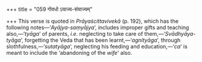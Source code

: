 +++
title = "059 गोवधो ऽयाज्य-संयाज्यम्"

+++
This verse is quoted in *Prāyaścittavivekā* (p. 192), which has the
following notes—‘*Ayājya-saṃyājya*’, includes improper gifts and
teaching also,—‘*tyāga*’ of parents, *i.e*. neglecting to take care of
them,—‘*Svādhyāya-tyāga*’, forgetting the Veda that has been
learnt,—‘*agnityāga*’, through slothfulness,—‘*sutatyāga*’, neglecting
his feeding and education,—‘*ca*’ is meant to include the ‘abandoning of
the *wife*’ also.


